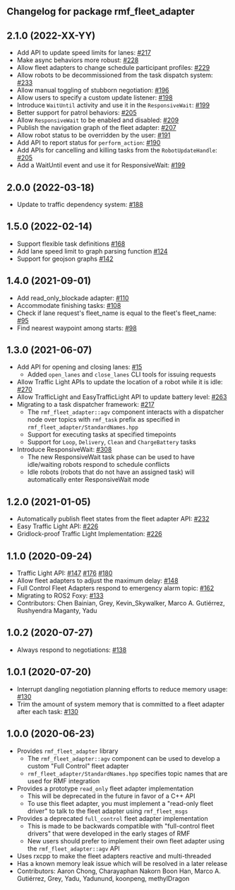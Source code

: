 ## Changelog for package rmf_fleet_adapter

2.1.0 (2022-XX-YY)
------------------
* Add API to update speed limits for lanes: [#217](https://github.com/open-rmf/rmf_ros2/pull/217)
* Make async behaviors more robust: [#228](https://github.com/open-rmf/rmf_ros2/pull/228)
* Allow fleet adapters to change schedule participant profiles: [#229](https://github.com/open-rmf/rmf_ros2/pull/229)
* Allow robots to be decommissioned from the task dispatch system: [#233](https://github.com/open-rmf/rmf_ros2/pull/233)
* Allow manual toggling of stubborn negotiation: [#196](https://github.com/open-rmf/rmf_ros2/pull/196)
* Allow users to specify a custom update listener: [#198](https://github.com/open-rmf/rmf_ros2/pull/198)
* Introduce `WaitUntil` activity and use it in the `ResponsiveWait`: [#199](https://github.com/open-rmf/rmf_ros2/pull/199)
* Better support for patrol behaviors: [#205](https://github.com/open-rmf/rmf_ros2/pull/205)
* Allow `ResponsiveWait` to be enabled and disabled: [#209](https://github.com/open-rmf/rmf_ros2/pull/209)
* Publish the navigation graph of the fleet adapter: [#207](https://github.com/open-rmf/rmf_ros2/pull/207)
* Allow robot status to be overridden by the user: [#191](https://github.com/open-rmf/rmf_ros2/pull/191)
* Add API to report status for `perform_action`: [#190](https://github.com/open-rmf/rmf_ros2/pull/190)
* Add APIs for cancelling and killing tasks from the `RobotUpdateHandle`: [#205](https://github.com/open-rmf/rmf_ros2/pull/205)
* Add a WaitUntil event and use it for ResponsiveWait: [#199](https://github.com/open-rmf/rmf_ros2/pull/199)

2.0.0 (2022-03-18)
------------------
* Update to traffic dependency system: [#188](https://github.com/open-rmf/rmf_ros2/pull/188)

1.5.0 (2022-02-14)
------------------
* Support flexible task definitions [#168](https://github.com/open-rmf/rmf_ros2/pull/168)
* Add lane speed limit to graph parsing function [#124](https://github.com/open-rmf/rmf_ros2/pull/124)
* Support for geojson graphs [#142](https://github.com/open-rmf/rmf_ros2/pull/142)

1.4.0 (2021-09-01)
------------------
* Add read_only_blockade adapter: [#110](https://github.com/open-rmf/rmf_ros2/pull/110)
* Accommodate finishing tasks: [#108](https://github.com/open-rmf/rmf_ros2/pull/108)
* Check if lane request's fleet_name is equal to the fleet's fleet_name: [#95](https://github.com/open-rmf/rmf_ros2/pull/95)
* Find nearest waypoint among starts: [#98](https://github.com/open-rmf/rmf_ros2/pull/98)

1.3.0 (2021-06-07)
------------------
* Add API for opening and closing lanes: [#15](https://github.com/open-rmf/rmf_ros2/pull/15)
    * Added `open_lanes` and `close_lanes` CLI tools for issuing requests
* Allow Traffic Light APIs to update the location of a robot while it is idle: [#270](https://github.com/osrf/rmf_core/pull/270)
* Allow TrafficLight and EasyTrafficLight API to update battery level: [#263](https://github.com/osrf/rmf_core/pull/263)
* Migrating to a task dispatcher framework: [#217](https://github.com/osrf/rmf_core/pull/217)
    * The `rmf_fleet_adapter::agv` component interacts with a dispatcher node over topics with `rmf_task` prefix as specified in `rmf_fleet_adapter/StandardNames.hpp`
    * Support for executing tasks at specified timepoints
    * Support for `Loop`, `Delivery`, `Clean` and `ChargeBattery` tasks
* Introduce ResponsiveWait: [#308](https://github.com/osrf/rmf_core/pull/308)
    * The new ResponsiveWait task phase can be used to have idle/waiting robots respond to schedule conflicts
    * Idle robots (robots that do not have an assigned task) will automatically enter ResponsiveWait mode


1.2.0 (2021-01-05)
------------------
* Automatically publish fleet states from the fleet adapter API: [#232](https://github.com/osrf/rmf_core/pull/232)
* Easy Traffic Light API: [#226](https://github.com/osrf/rmf_core/pull/226)
* Gridlock-proof Traffic Light Implementation: [#226](https://github.com/osrf/rmf_core/pull/226)

1.1.0 (2020-09-24)
------------------
* Traffic Light API: [#147](https://github.com/osrf/rmf_core/pull/147) [#176](https://github.com/osrf/rmf_core/pull/176) [#180](https://github.com/osrf/rmf_core/pull/180)
* Allow fleet adapters to adjust the maximum delay: [#148](https://github.com/osrf/rmf_core/pull/148)
* Full Control Fleet Adapters respond to emergency alarm topic: [#162](https://github.com/osrf/rmf_core/pull/162)
* Migrating to ROS2 Foxy: [#133](https://github.com/osrf/rmf_core/pull/133)
* Contributors: Chen Bainian, Grey, Kevin_Skywalker, Marco A. Gutiérrez, Rushyendra Maganty, Yadu

1.0.2 (2020-07-27)
------------------
* Always respond to negotiations: [#138](https://github.com/osrf/rmf_core/pull/138)

1.0.1 (2020-07-20)
------------------
* Interrupt dangling negotiation planning efforts to reduce memory usage: [#130](https://github.com/osrf/rmf_core/pull/130/)
* Trim the amount of system memory that is committed to a fleet adapter after each task: [#130](https://github.com/osrf/rmf_core/pull/130/)

1.0.0 (2020-06-23)
------------------
* Provides `rmf_fleet_adapter` library
    * The `rmf_fleet_adapter::agv` component can be used to develop a custom "Full Control" fleet adapter
    * `rmf_fleet_adapter/StandardNames.hpp` specifies topic names that are used for RMF integration
* Provides a prototype `read_only` fleet adapter implementation
    * This will be deprecated in the future in favor of a C++ API
    * To use this fleet adapter, you must implement a "read-only fleet driver" to talk to the fleet adapter using `rmf_fleet_msgs`
* Provides a deprecated `full_control` fleet adapter implementation
    * This is made to be backwards compatible with "full-control fleet drivers" that were developed in the early stages of RMF
    * New users should prefer to implement their own fleet adapter using the `rmf_fleet_adapter::agv` API
* Uses rxcpp to make the fleet adapters reactive and multi-threaded
* Has a known memory leak issue which will be resolved in a later release
* Contributors: Aaron Chong, Charayaphan Nakorn Boon Han, Marco A. Gutiérrez, Grey, Yadu, Yadunund, koonpeng, methylDragon
